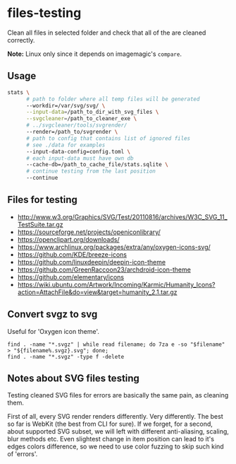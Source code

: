 # files-testing

Clean all files in selected folder and check that all of the are cleaned correctly.

**Note:** Linux only since it depends on imagemagic's `compare`.

## Usage

```bash
stats \
      # path to folder where all temp files will be generated
      --workdir=/var/svg/svg/ \
      --input-data=/path_to_dir_with_svg_files \
      --svgcleaner=/path_to_cleaner_exe \
      # ../svgcleaner/tools/svgrender/
      --render=/path_to/svgrender \
      # path to config that contains list of ignored files
      # see ./data for examples
      --input-data-config=config.toml \
      # each input-data must have own db
      --cache-db=/path_to_cache_file/stats.sqlite \
      # continue testing from the last position
      --continue
```

## Files for testing
 - http://www.w3.org/Graphics/SVG/Test/20110816/archives/W3C_SVG_11_TestSuite.tar.gz
 - https://sourceforge.net/projects/openiconlibrary/
 - https://openclipart.org/downloads/
 - https://www.archlinux.org/packages/extra/any/oxygen-icons-svg/
 - https://github.com/KDE/breeze-icons
 - https://github.com/linuxdeepin/deepin-icon-theme
 - https://github.com/GreenRaccoon23/archdroid-icon-theme
 - https://github.com/elementary/icons
 - https://wiki.ubuntu.com/Artwork/Incoming/Karmic/Humanity_Icons?action=AttachFile&do=view&target=humanity_2.1.tar.gz

## Convert svgz to svg

Useful for 'Oxygen icon theme'.

```
find . -name "*.svgz" | while read filename; do 7za e -so "$filename" > "${filename%.svgz}.svg"; done;
find . -name "*.svgz" -type f -delete
```

## Notes about SVG files testing

Testing cleaned SVG files for errors are basically the same pain, as cleaning them.

First of all, every SVG render renders differently. Very differently.
The best so far is WebKit (the best from CLI for sure).
If we forget, for a second, about supported SVG subset, we will left with different
anti-aliasing, scaling, blur methods etc. Even slightest change in item position can lead
to it's edges colors difference, so we need to use color fuzzing to skip such kind of 'errors'.
